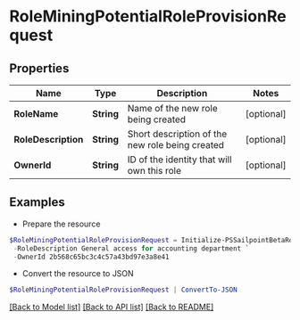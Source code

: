 # RoleMiningPotentialRoleProvisionRequest
## Properties

Name | Type | Description | Notes
------------ | ------------- | ------------- | -------------
**RoleName** | **String** | Name of the new role being created | [optional] 
**RoleDescription** | **String** | Short description of the new role being created | [optional] 
**OwnerId** | **String** | ID of the identity that will own this role | [optional] 

## Examples

- Prepare the resource
```powershell
$RoleMiningPotentialRoleProvisionRequest = Initialize-PSSailpointBetaRoleMiningPotentialRoleProvisionRequest  -RoleName Finance - Accounting `
 -RoleDescription General access for accounting department `
 -OwnerId 2b568c65bc3c4c57a43bd97e3a8e41
```

- Convert the resource to JSON
```powershell
$RoleMiningPotentialRoleProvisionRequest | ConvertTo-JSON
```

[[Back to Model list]](../README.md#documentation-for-models) [[Back to API list]](../README.md#documentation-for-api-endpoints) [[Back to README]](../README.md)

